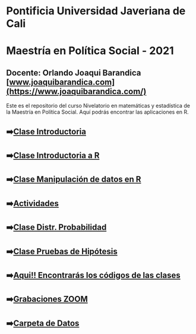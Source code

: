 # Pontificia Universidad Javeriana de Cali
# Maestría en Política Social - 2021


## Docente: Orlando Joaqui Barandica [www.joaquibarandica.com](https://www.joaquibarandica.com/)


Este es el repositorio del curso Nivelatorio en matemáticas y estadística de la Maestría en Política Social. Aquí podrás encontrar las aplicaciones en R.


## ➡️[Clase Introductoria](https://juniorjb5.github.io/PUJ-Niv-Met/Class_1/Class_1.html#1)

## ➡️[Clase Introductoria a R](https://juniorjb5.github.io/PUJ-Niv-Met/Class_2/IntroR.pdf)

## ➡️[Clase Manipulación de datos en R](https://juniorjb5.github.io/PUJ-Niv-Met/Class_2/Class_2.html#1)

## ➡️[Actividades](https://juniorjb5.github.io/PUJ-Niv-Met/Class_3/Class_3.html#1)

## ➡️[Clase Distr. Probabilidad](https://juniorjb5.github.io/PUJ-Niv-Met/Class_4/Class_4.html#1)

## ➡️[Clase Pruebas de Hipótesis](https://juniorjb5.github.io/PUJ-Niv-Met/Class_5/Class_5.html#1)

## ➡️[Aqui!! Encontrarás los códigos de las clases](https://juniorjb5.github.io/PUJ-Niv-Met/Codigos/CodigosClase)

## ➡️[Grabaciones ZOOM](https://drive.google.com/drive/folders/1CZK3izwATt19qRzEw0lfz-jtJgTubCKY?usp=sharing)


## ➡️[Carpeta de Datos](https://github.com/juniorjb5/PUJ-Niv-Met/tree/main/Datos)


